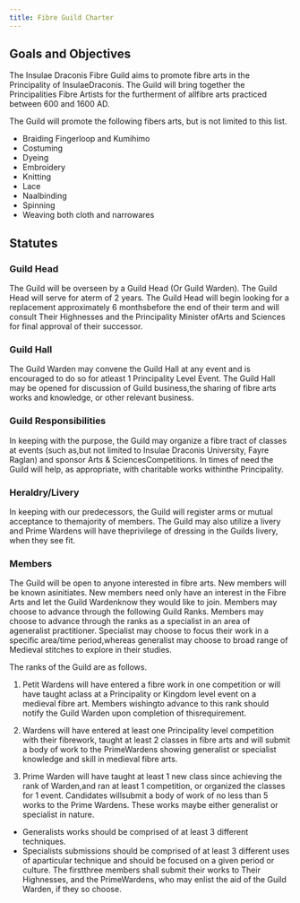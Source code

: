 ```yaml
---
title: Fibre Guild Charter
---
```


## Goals and Objectives

The Insulae Draconis Fibre Guild aims to promote fibre arts in the Principality of InsulaeDraconis. The Guild will bring together the Principalities Fibre Artists for the furtherment of allfibre arts practiced between 600 and 1600 AD.

The Guild will promote the following fibers arts, but is not limited to this list.

- Braiding­ Fingerloop and Kumihimo
- Costuming
- Dyeing
- Embroidery
- Knitting
- Lace
- Naalbinding
- Spinning
- Weaving­ both cloth and narrowares

## Statutes

### Guild Head

The Guild will be overseen by a Guild Head (Or Guild Warden). The Guild Head will serve for aterm of 2 years. The Guild Head will begin looking for a replacement approximately 6 monthsbefore the end of their term and will consult Their Highnesses and the Principality Minister ofArts and Sciences for final approval of their successor.

### Guild Hall

The Guild Warden may convene the Guild Hall at any event and is encouraged to do so for atleast 1 Principality Level Event. The Guild Hall may be opened for discussion of Guild business,the sharing of fibre arts works and knowledge, or other relevant  business.

### Guild Responsibilities

In keeping with the purpose, the Guild may organize a fibre tract of classes at events (such as,but not limited to Insulae Draconis University, Fayre Raglan) and sponsor Arts & SciencesCompetitions. In times of need the Guild will help, as appropriate, with charitable works withinthe Principality.

### Heraldry/Livery

In keeping with our predecessors, the Guild will register arms or mutual acceptance to themajority of members. The Guild may also utilize a livery and Prime Wardens will have theprivilege of dressing in the Guilds livery, when they see fit.

### Members

The Guild will be open to anyone interested in fibre arts. New members will be known asinitiates. New members need only have an interest in the Fibre Arts and let the Guild Wardenknow they would like to join. Members may choose to advance through the following Guild
Ranks. Members may choose to advance through the ranks as a specialist in an area of ageneralist practitioner. Specialist may choose to focus their work in a specific area/time period,whereas generalist may choose to broad range of Medieval stitches to explore in their studies.

The ranks of the Guild are as follows.

1. Petit Wardens­ will have entered a fibre work in one competition or will have taught aclass at a Principality or Kingdom level event on a medieval fibre art. Members wishingto advance to this rank should notify the Guild Warden upon completion of thisrequirement.

2. Wardens­ will have entered at least one Principality level competition with their fibrework, taught at least 2 classes in fibre arts and will submit a body of work to the PrimeWardens showing generalist or specialist knowledge and skill in medieval fibre arts.

3. Prime Warden­ will have taught at least 1 new class since achieving the rank of Warden,and ran at least 1 competition, or organized the classes for 1 event. Candidates willsubmit a body of work of no less than 5 works to the Prime Wardens. These works maybe either generalist or specialist in nature.
  - Generalists works should be comprised of at least 3 different techniques.
  - Specialists submissions should be comprised of at least 3 different uses of aparticular technique and should be focused on a given period or culture. The firstthree members shall submit their works to Their Highnesses, and the PrimeWardens, who may enlist the aid of the Guild Warden, if they so choose.
